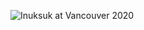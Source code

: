 ![Inuksuk at Vancouver 2020](https://upload.wikimedia.org/wikipedia/commons/thumb/f/f2/All_Your_Base_Are_Belong_to_Ilanaaq_%2810615471%29.jpg/1920px-All_Your_Base_Are_Belong_to_Ilanaaq_%2810615471%29.jpg)
